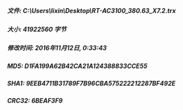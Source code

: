 ##### 文件: C:\Users\lixin\Desktop\RT-AC3100_380.63_X7.2.trx
##### 大小: 41922560 字节
##### 修改时间: 2016年11月12日, 0:33:43
##### MD5: D1FA199A62B42CA21A124388833CCE55
##### SHA1: 9EEB4711B31789F7B96CBA575222212287BF492E
##### CRC32: 6BEAF3F9